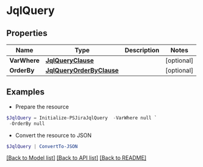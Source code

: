 # JqlQuery
## Properties

Name | Type | Description | Notes
------------ | ------------- | ------------- | -------------
**VarWhere** | [**JqlQueryClause**](JqlQueryClause.md) |  | [optional] 
**OrderBy** | [**JqlQueryOrderByClause**](JqlQueryOrderByClause.md) |  | [optional] 

## Examples

- Prepare the resource
```powershell
$JqlQuery = Initialize-PSJiraJqlQuery  -VarWhere null `
 -OrderBy null
```

- Convert the resource to JSON
```powershell
$JqlQuery | ConvertTo-JSON
```

[[Back to Model list]](../README.md#documentation-for-models) [[Back to API list]](../README.md#documentation-for-api-endpoints) [[Back to README]](../README.md)

